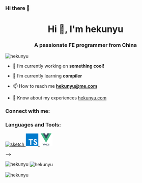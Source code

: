 ### Hi there 👋

<h1 align="center">Hi 👋, I'm hekunyu</h1>
<h3 align="center">A passionate FE programmer from China</h3>

<p align="left"> <img src="https://komarev.com/ghpvc/?username=hekunyu&label=Profile%20views&color=0e75b6&style=flat" alt="hekunyu" /> </p>


- 🔭 I’m currently working on **something cool!**

- 🌱 I’m currently learning **compiler**

<!-- - 👨‍💻 All of my projects are available at [zhanglun.xyz/labs](https://zhanglun.xyz/labs) -->

- 📫 How to reach me **hekunyu@me.com**

- 📄 Know about my experiences [hekunyu.com](https://hemisu.com)

<h3 align="left">Connect with me:</h3>
<!-- <p align="left">
<a href="https://twitter.com/zhanglun" target="blank"><img align="center" src="https://raw.githubusercontent.com/rahuldkjain/github-profile-readme-generator/master/src/images/icons/Social/twitter.svg" alt="zhanglun" height="30" width="40" /></a>
<a href="https://linkedin.com/in/zhanglun" target="blank"><img align="center" src="https://raw.githubusercontent.com/rahuldkjain/github-profile-readme-generator/master/src/images/icons/Social/linked-in-alt.svg" alt="zhanglun" height="30" width="40" /></a>
<a href="https://instagram.com/zhanglun1410" target="blank"><img align="center" src="https://raw.githubusercontent.com/rahuldkjain/github-profile-readme-generator/master/src/images/icons/Social/instagram.svg" alt="zhanglun1410" height="30" width="40" /></a>
<a href="/http://zhanglun.xyz/feeds" target="blank"><img align="center" src="https://raw.githubusercontent.com/rahuldkjain/github-profile-readme-generator/master/src/images/icons/Social/rss.svg" alt="http://zhanglun.xyz/feeds" height="30" width="40" /></a>
</p>
 -->
<h3 align="left">Languages and Tools:</h3>
<!-- <p align="left"> <a href="https://www.electronjs.org" target="_blank" rel="noreferrer"> <img src="https://raw.githubusercontent.com/devicons/devicon/master/icons/electron/electron-original.svg" alt="electron" width="40" height="40"/> </a> <a href="https://www.gatsbyjs.com/" target="_blank" rel="noreferrer"> <img src="https://www.vectorlogo.zone/logos/gatsbyjs/gatsbyjs-icon.svg" alt="gatsby" width="40" height="40"/> </a> <a href="https://developer.mozilla.org/en-US/docs/Web/JavaScript" target="_blank" rel="noreferrer"> <img src="https://raw.githubusercontent.com/devicons/devicon/master/icons/javascript/javascript-original.svg" alt="javascript" width="40" height="40"/> </a> <a href="https://www.mysql.com/" target="_blank" rel="noreferrer"> <img src="https://raw.githubusercontent.com/devicons/devicon/master/icons/mysql/mysql-original-wordmark.svg" alt="mysql" width="40" height="40"/> </a> <a href="https://nodejs.org" target="_blank" rel="noreferrer"> <img src="https://raw.githubusercontent.com/devicons/devicon/master/icons/nodejs/nodejs-original-wordmark.svg" alt="nodejs" width="40" height="40"/> </a> <a href="https://postman.com" target="_blank" rel="noreferrer"> <img src="https://www.vectorlogo.zone/logos/getpostman/getpostman-icon.svg" alt="postman" width="40" height="40"/> </a> <a href="https://reactjs.org/" target="_blank" rel="noreferrer"> <img src="https://raw.githubusercontent.com/devicons/devicon/master/icons/react/react-original-wordmark.svg" alt="react" width="40" height="40"/> </a> 
<!-- <a href="https://www.rust-lang.org" target="_blank" rel="noreferrer"> 
<img src="https://raw.githubusercontent.com/devicons/devicon/master/icons/rust/rust-plain.svg" alt="rust" width="40" height="40"/> </a>-->
 <a href="https://www.sketch.com/" target="_blank" rel="noreferrer"> <img src="https://www.vectorlogo.zone/logos/sketchapp/sketchapp-icon.svg" alt="sketch" width="40" height="40"/> </a> <a href="https://www.typescriptlang.org/" target="_blank" rel="noreferrer"> <img src="https://raw.githubusercontent.com/devicons/devicon/master/icons/typescript/typescript-original.svg" alt="typescript" width="40" height="40"/> </a> <a href="https://vuejs.org/" target="_blank" rel="noreferrer"> <img src="https://raw.githubusercontent.com/devicons/devicon/master/icons/vuejs/vuejs-original-wordmark.svg" alt="vuejs" width="40" height="40"/> </a> </p> -->

<p><img align="left" src="https://github-readme-stats.vercel.app/api/top-langs?username=hekunyu&show_icons=true&locale=en&layout=compact" alt="hekunyu" /></p>

<p>&nbsp;<img align="center" src="https://github-readme-stats.vercel.app/api?username=hekunyu&show_icons=true&locale=en" alt="hekunyu" /></p>

<p><img align="center" src="https://github-readme-streak-stats.herokuapp.com/?user=hekunyu&" alt="hekunyu" /></p>
<!--
**hemisu/hemisu** is a ✨ _special_ ✨ repository because its `README.md` (this file) appears on your GitHub profile.

Here are some ideas to get you started:

- 🔭 I’m currently working on ...
- 🌱 I’m currently learning ...
- 👯 I’m looking to collaborate on ...
- 🤔 I’m looking for help with ...
- 💬 Ask me about ...
- 📫 How to reach me: ...
- 😄 Pronouns: ...
- ⚡ Fun fact: ...
-->
